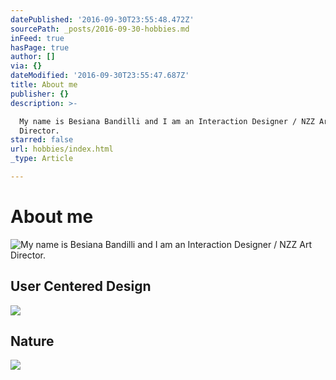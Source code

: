 ```yaml
---
datePublished: '2016-09-30T23:55:48.472Z'
sourcePath: _posts/2016-09-30-hobbies.md
inFeed: true
hasPage: true
author: []
via: {}
dateModified: '2016-09-30T23:55:47.687Z'
title: About me
publisher: {}
description: >-

  My name is Besiana Bandilli and I am an Interaction Designer / NZZ Art
  Director. 
starred: false
url: hobbies/index.html
_type: Article

---
```

# About me
![
My name is Besiana Bandilli and I am an Interaction Designer / NZZ Art Director. ](https://the-grid-user-content.s3-us-west-2.amazonaws.com/9b31a598-7b57-42a1-90c0-9c51c6a1e1b3.gif)

## User Centered Design
![](https://the-grid-user-content.s3-us-west-2.amazonaws.com/205a2ea4-1083-4c5b-a85a-0acbfd5c183f.gif)

## Nature
![](https://the-grid-user-content.s3-us-west-2.amazonaws.com/914e17d9-a21f-4854-a6fe-a68d2ab7cf65.gif)